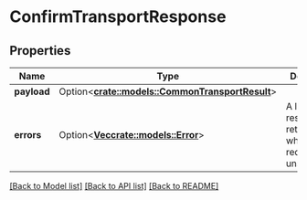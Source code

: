 # ConfirmTransportResponse

## Properties

Name | Type | Description | Notes
------------ | ------------- | ------------- | -------------
**payload** | Option<[**crate::models::CommonTransportResult**](CommonTransportResult.md)> |  | [optional]
**errors** | Option<[**Vec<crate::models::Error>**](Error.md)> | A list of error responses returned when a request is unsuccessful. | [optional]

[[Back to Model list]](../README.md#documentation-for-models) [[Back to API list]](../README.md#documentation-for-api-endpoints) [[Back to README]](../README.md)


